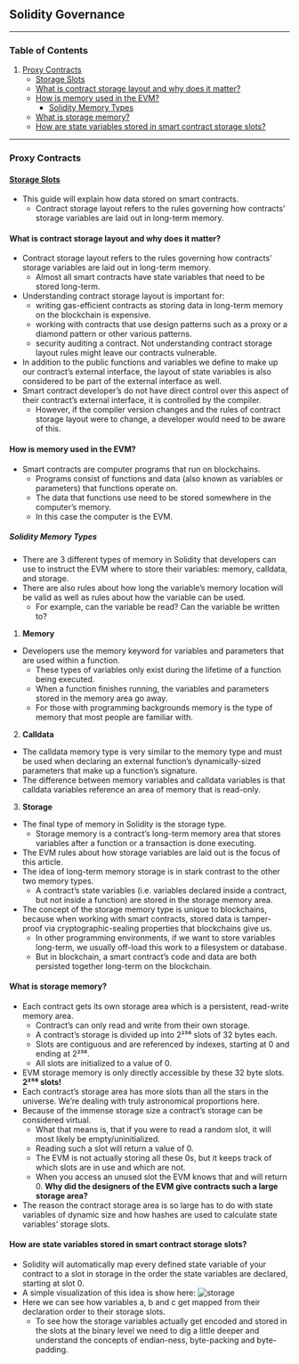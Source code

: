 ## Solidity Governance

---
### Table of Contents
1. [Proxy Contracts](#proxy-contracts)
    - [Storage Slots](#storage-slots)
    - [What is contract storage layout and why does it matter?](#what-is-contract-storage-layout-and-why-does-it-matter)
    - [How is memory used in the EVM?](#how-is-memory-used-in-the-evm)
        - [Solidity Memory Types](#solidity-memory-types)
    - [What is storage memory?](#what-is-storage-memory)
    - [How are state variables stored in smart contract storage slots?](#how-are-state-variables-stored-in-smart-contract-storage-slots)
---

### Proxy Contracts
#### [Storage Slots](https://docs.alchemy.com/docs/smart-contract-storage-layout#how-is-memory-used-in-the-evm)
- This guide will explain how data stored on smart contracts. 
    - Contract storage layout refers to the rules governing how contracts’ storage variables are laid out in long-term memory.

#### What is contract storage layout and why does it matter?
- Contract storage layout refers to the rules governing how contracts’ storage variables are laid out in long-term memory. 
    - Almost all smart contracts have state variables that need to be stored long-term.
- Understanding contract storage layout is important for:
    - writing gas-efficient contracts as storing data in long-term memory on the blockchain is expensive.
    - working with contracts that use design patterns such as a proxy or a diamond pattern or other various patterns.
    - security auditing a contract. Not understanding contract storage layout rules might leave our contracts vulnerable.
- In addition to the public functions and variables we define to make up our contract’s external interface, the layout of state variables is also considered to be part of the external interface as well.
- Smart contract developer’s do not have direct control over this aspect of their contract’s external interface, it is controlled by the compiler. 
    - However, if the compiler version changes and the rules of contract storage layout were to change, a developer would need to be aware of this.

#### How is memory used in the EVM?
- Smart contracts are computer programs that run on blockchains.
    - Programs consist of functions and data (also known as variables or parameters) that functions operate on.
    - The data that functions use need to be stored somewhere in the computer’s memory.
    - In this case the computer is the EVM.
##### Solidity Memory Types
- There are 3 different types of memory in Solidity that developers can use to instruct the EVM where to store their variables: memory, calldata, and storage.
- There are also rules about how long the variable’s memory location will be valid as well as rules about how the variable can be used.
    - For example, can the variable be read? Can the variable be written to?
1. **Memory**
- Developers use the memory keyword for variables and parameters that are used within a function.
    - These types of variables only exist during the lifetime of a function being executed.
    - When a function finishes running, the variables and parameters stored in the memory area go away.
    - For those with programming backgrounds memory is the type of memory that most people are familiar with.
2. **Calldata**
- The calldata memory type is very similar to the memory type and must be used when declaring an external function’s dynamically-sized parameters that make up a function’s signature.
- The difference between memory variables and calldata variables is that calldata variables reference an area of memory that is read-only.
3. **Storage**
- The final type of memory in Solidity is the storage type.
    - Storage memory is a contract’s long-term memory area that stores variables after a function or a transaction is done executing.
- The EVM rules about how storage variables are laid out is the focus of this article.
- The idea of long-term memory storage is in stark contrast to the other two memory types.
    - A contract’s state variables (i.e. variables declared inside a contract, but not inside a function) are stored in the storage memory area.
- The concept of the storage memory type is unique to blockchains, because when working with smart contracts, stored data is tamper-proof via cryptographic-sealing properties that blockchains give us.
    - In other programming environments, if we want to store variables long-term, we usually off-load this work to a filesystem or database.
    - But in blockchain, a smart contract’s code and data are both persisted together long-term on the blockchain.

#### What is storage memory?
- Each contract gets its own storage area which is a persistent, read-write memory area.
    - Contract’s can only read and write from their own storage.
    - A contract’s storage is divided up into 2²⁵⁶ slots of 32 bytes each.
    - Slots are contiguous and are referenced by indexes, starting at 0 and ending at 2²⁵⁶.
    - All slots are initialized to a value of 0.
- EVM storage memory is only directly accessible by these 32 byte slots.
**2²⁵⁶ slots!**
- Each contract’s storage area has more slots than all the stars in the universe. We’re dealing with truly astronomical proportions here.
- Because of the immense storage size a contract’s storage can be considered virtual.
    - What that means is, that if you were to read a random slot, it will most likely be empty/uninitialized.
    - Reading such a slot will return a value of 0.
    - The EVM is not actually storing all these 0s, but it keeps track of which slots are in use and which are not.
    - When you access an unused slot the EVM knows that and will return 0.
**Why did the designers of the EVM give contracts such a large storage area?**
- The reason the contract storage area is so large has to do with state variables of dynamic size and how hashes are used to calculate state variables’ storage slots.

#### How are state variables stored in smart contract storage slots?
- Solidity will automatically map every defined state variable of your contract to a slot in storage in the order the state variables are declared, starting at slot 0.
- A simple visualization of this idea is show here:
![storage](https://files.readme.io/e316e25-diagram-mapping-contract-state-variables-to-storage-slots.jpeg)
- Here we can see how variables a, b and c get mapped from their declaration order to their storage slots.
    - To see how the storage variables actually get encoded and stored in the slots at the binary level we need to dig a little deeper and understand the concepts of endian-ness, byte-packing and byte-padding.